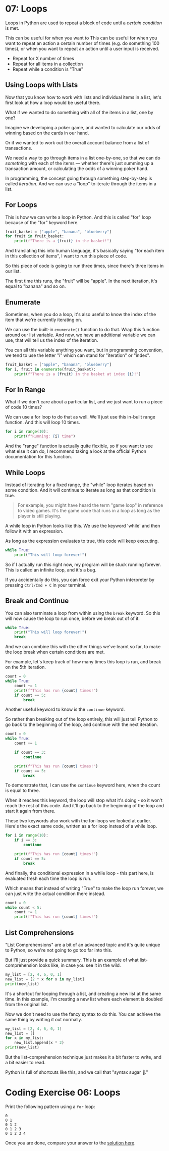 # 07: Loops

Loops in Python are used to repeat a block of code until a _certain condition_ is met.

This can be useful for when you want to This can be useful for when you want to repeat an action a certain number of times (e.g. do something 100 times), or when you want to repeat an action until a user input is received.

- Repeat for X number of times
- Repeat for all items in a collection
- Repeat while a condition is "True"

## Using Loops with Lists

Now that you know how to work with lists and individual items in a list, let's first look at how a loop would be useful there.

What if we wanted to do something with all of the items in a list, one by one?

Imagine we developing a poker game, and wanted to calculate our odds of winning based on the cards in our hand.

Or if we wanted to work out the overall account balance from a list of transactions.

We need a way to go through items in a list one-by-one, so that we can do _something_ with each of the items — whether there's just summing up a transaction amount, or calculating the odds of a winning poker hand.

In programming, the concept going through something step-by-step is called _iteration_. And we can use a "loop" to iterate through the items in a list.

## For Loops

This is how we can write a loop in Python. And this is called "for" loop because of the "for" keyword here.

```python
fruit_basket = ["apple", "banana", "blueberry"]
for fruit in fruit_basket:
	print(f"There is a {fruit} in the basket!")
```

And translating this into human language, it's basically saying "for each item in this collection of items", I want to run this piece of code.

So this piece of code is going to run three times, since there's three items in our list.

The first time this runs, the "fruit" will be "apple". In the next iteration, it's equal to "banana" and so on.

## Enumerate

Sometimes, when you do a loop, it's also useful to know the index of the item that we're currently iterating on.

We can use the built-in `enumerate()` function to do that. Wrap this function around our list variable. And now, we have an additional variable we can use, that will tell us the index of the iteration.

You can all this variable anything you want, but in programming convention, we tend to use the letter "i" which can stand for "iteration" or "index".

```python
fruit_basket = ["apple", "banana", "blueberry"]
for i, fruit in enumerate(fruit_basket):
	print(f"There is a {fruit} in the basket at index {i}!")
```

## For In Range

What if we don't care about a particular list, and we just want to run a piece of code 10 times?

We can use a for loop to do that as well. We'll just use this in-built range function. And this will loop 10 times.

```python
for i in range(10):
	print(f"Running: {i} time")
```

And the "range" function is actually quite flexible, so if you want to see what else it can do, I recommend taking a look at the official Python documentation for this function.

## While Loops

Instead of iterating for a fixed range, the "while" loop iterates based on some condition. And it will continue to iterate as long as that condition is true.

> For example, you might have heard the term "game loop" in reference to video games. It's the game code that runs in a loop as long as the player is still playing.

A while loop in Python looks like this. We use the keyword 'while' and then follow it with an expression.

As long as the expression evaluates to true, this code will keep executing.

```python
while True:
	print("This will loop forever!")
```

So if I actually run this right now, my program will be stuck running forever. This is called an infinite loop, and it's a bug.

If you accidentally do this, you can force exit your Python interpreter by pressing `Ctrl/Cmd + C` in your terminal.

## Break and Continue

You can also terminate a loop from within using the `break` keyword. So this will now cause the loop to run once, before we break out of of it.

```python
while True:
	print("This will loop forever!")
	break
```

And we can combine this with the other things we've learnt so far, to make the loop break when certain conditions are met.

For example, let's keep track of how many times this loop is run, and break on the 5th iteration.

```python
count = 0
while True:
    count += 1
	print(f"This has run {count} times!")
	if count == 5:
		break
```

Another useful keyword to know is the `continue` keyword.

So rather than breaking out of the loop entirely, this will just tell Python to go back to the beginning of the loop, and continue with the next iteration.

```python
count = 0
while True:
    count += 1

	if count == 3:
		continue

	print(f"This has run {count} times!")
	if count == 5:
		break
```

To demonstrate that, I can use the `continue` keyword here, when the count is equal to three.

When it reaches this keyword, the loop will stop what it's doing - so it won't reach the rest of this code. And it'll go back to the beginning of the loop and start it again from there.

These two keywords also work with the for-loops we looked at earlier. Here's the exact same code, written as a for loop instead of a while loop.

```python
for i in range(10):
	if i == 3:
		continue

	print(f"This has run {count} times!")
	if count == 5:
		break
```

And finally, the conditional expression in a while loop - this part here, is evaluated fresh each time the loop is run.

Which means that instead of writing "True" to make the loop run forever, we can just write the actual condition there instead.

```python
count = 0
while count < 5:
    count += 1
	print(f"This has run {count} times!")
```

## List Comprehensions

"List Comprehensions" are a bit of an advanced topic and it's quite unique to Python, so we're not going to go too far into this.

But I'll just provide a quick summary. This is an example of what list-comprehension looks like, in case you see it in the wild.

```python
my_list = [2, 4, 6, 0, 1]
new_list = [2 * x for x in my_list]
print(new_list)
```

It's a shortcut for looping through a list, and creating a new list at the same time. In this example, I'm creating a new list where each element is doubled from the original list.

Now we don't need to use the fancy syntax to do this. You can achieve the same thing by writing it out normally.

```python
my_list = [2, 4, 6, 0, 1]
new_list = []
for x in my_list:
	new_list.append(x * 2)
print(new_list)
```

But the list-comprehension technique just makes it a bit faster to write, and a bit easier to read.

Python is full of shortcuts like this, and we call that "syntax sugar 🍭."

# Coding Exercise 06: Loops

Print the following pattern using a `for` loop:

```text
0
0 1
0 1 2
0 1 2 3
0 1 2 3 4
```

Once you are done, compare your answer to the [solution here](./solution_07.py).
